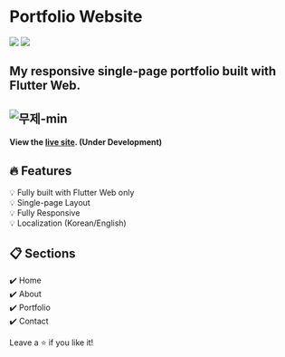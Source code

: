# Portfolio Website
<img src="https://img.shields.io/badge/Dart-0175C2?style=flat-square&logo=Dart&logoColor=white"/>  <img src="https://img.shields.io/badge/Flutter-02569B?style=flat-square&logo=Flutter&logoColor=white"/>

## My responsive single-page portfolio built with Flutter Web.
![무제-min](https://github.com/ParrottKim/portfolio_website/assets/83802425/2074c5e4-fd4d-4844-8a6b-bdefede2bbc4)
---
#### View the [live site](https://parrottkim.github.io). (Under Development)

## :fire: Features
:bulb: Fully built with Flutter Web only  
:bulb: Single-page Layout  
:bulb: Fully Responsive  
:bulb: Localization (Korean/English)

## :clipboard: Sections
:heavy_check_mark: Home  
:heavy_check_mark: About  
:heavy_check_mark: Portfolio  
:heavy_check_mark: Contact  

Leave a :star: if you like it!
